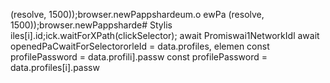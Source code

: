 (resolve, 1500));browser.newPappshardeum.o
ewPa
(resolve, 1500));browser.newPappsharde# Stylis
iles[i].id;ick.waitForXPath(clickSelector);
                            await Promiswai1NetworkIdl
                        await openedPaCwaitForSelectororleId = data.profiles, elemen
        const profilePassword = data.profili].passw
        const profilePassword = data.profiles[i].passw


